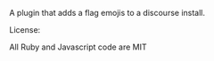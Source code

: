 A plugin that adds a flag emojis to a discourse install.

License:

All Ruby and Javascript code are MIT

